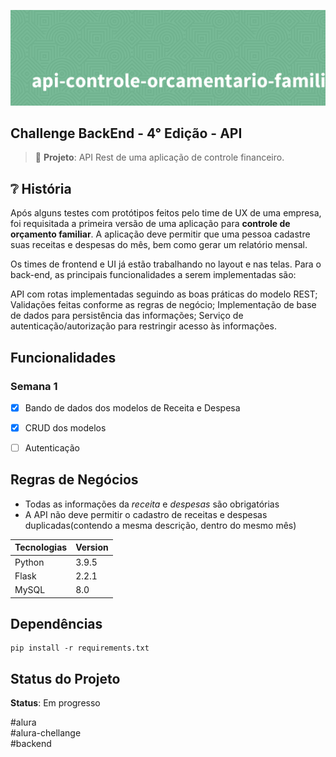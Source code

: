 
![Banner da API](./github/api-controle-orcamentario-familiar-banner.png)

## Challenge BackEnd - 4° Edição  - API

> 📝 **Projeto**:  API Rest de uma aplicação de controle financeiro.

## ❔ História
Após alguns testes com protótipos feitos pelo time de UX de uma empresa, foi requisitada a primeira versão de uma aplicação para **controle de orçamento familiar**. A aplicação deve permitir que uma pessoa cadastre suas receitas e despesas do mês, bem como gerar um relatório mensal.

Os times de frontend e UI já estão trabalhando no layout e nas telas. Para o back-end, as principais funcionalidades a serem implementadas são:

API com rotas implementadas seguindo as boas práticas do modelo REST;
Validações feitas conforme as regras de negócio;
Implementação de base de dados para persistência das informações;
Serviço de autenticação/autorização para restringir acesso às informações.

## Funcionalidades

### Semana 1

- [x] Bando de dados dos modelos de Receita e Despesa
- [x] CRUD dos modelos
- [ ] Autenticação



## Regras de Negócios

* Todas as informações da *receita* e *despesas* são obrigatórias
* A API não deve permitir o cadastro de receitas e despesas duplicadas(contendo a mesma descrição, dentro do mesmo mês)


| Tecnologias | Version |
|-------------|---------|
| Python      | 3.9.5   |
| Flask       | 2.2.1   |
| MySQL       | 8.0     |

    
## Dependências


    pip install -r requirements.txt


## Status do Projeto

**Status**: Em progresso


#alura  
#alura-chellange  
#backend